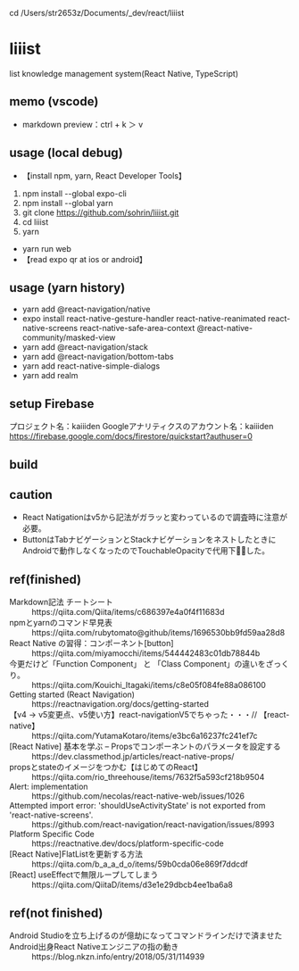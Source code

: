 cd /Users/str2653z/Documents/_dev/react/liiist

# liiist
list knowledge management system(React Native, TypeScript)

## memo (vscode)
* markdown preview：ctrl + k ＞ v

## usage (local debug)
* 【install npm, yarn, React Developer Tools】
1. npm install --global expo-cli
2. npm install --global yarn
3. git clone https://github.com/sohrin/liiist.git
4. cd liiist
5. yarn
* yarn run web
* 【read expo qr at ios or android】 

## usage (yarn history)
* yarn add @react-navigation/native
* expo install react-native-gesture-handler react-native-reanimated react-native-screens react-native-safe-area-context @react-native-community/masked-view
* yarn add @react-navigation/stack
* yarn add @react-navigation/bottom-tabs
* yarn add react-native-simple-dialogs
* yarn add realm

## setup Firebase
プロジェクト名：kaiiiden
Googleアナリティクスのアカウント名：kaiiiden
https://firebase.google.com/docs/firestore/quickstart?authuser=0


## build

## caution
* React Natigationはv5から記法がガラッと変わっているので調査時に注意が必要。
* ButtonはTabナビゲーションとStackナビゲーションをネストしたときにAndroidで動作しなくなったのでTouchableOpacityで代用下した。

## ref(finished)
<dl>
<dt>Markdown記法 チートシート</dt>
<dd>https://qiita.com/Qiita/items/c686397e4a0f4f11683d</dd>
<dt>npmとyarnのコマンド早見表</dt>
<dd>https://qiita.com/rubytomato@github/items/1696530bb9fd59aa28d8</dd>
<dt>React Native の習得：コンポーネント[button]</dt>
<dd>https://qiita.com/miyamocchi/items/544442483c01db78844b</dd>
<dt>今更だけど「Function Component」 と 「Class Component」の違いをざっくり。</dt>
<dd>https://qiita.com/Kouichi_Itagaki/items/c8e05f084fe88a086100</dd>
<dt>Getting started (React Navigation)</dt>
<dd>https://reactnavigation.org/docs/getting-started</dd>
<dt>【v4 -> v5変更点、v5使い方】react-navigationV5でちゃった・・・// 【react-native】</dt>
<dd>https://qiita.com/YutamaKotaro/items/e3bc6a16237fc241ef7c</dd>
<dt>[React Native] 基本を学ぶ – Propsでコンポーネントのパラメータを設定する</dt>
<dd>https://dev.classmethod.jp/articles/react-native-props/</dd>
<dt>propsとstateのイメージをつかむ【はじめてのReact】</dt>
<dd>https://qiita.com/rio_threehouse/items/7632f5a593cf218b9504</dd>
<dt>Alert: implementation</dt>
<dd>https://github.com/necolas/react-native-web/issues/1026</dd>
<dt>Attempted import error: 'shouldUseActivityState' is not exported from 'react-native-screens'. </dt>
<dd>https://github.com/react-navigation/react-navigation/issues/8993</dd>
<dt>Platform Specific Code</dt>
<dd>https://reactnative.dev/docs/platform-specific-code</dd>
<dt>[React Native]FlatListを更新する方法</dt>
<dd>https://qiita.com/b_a_a_d_o/items/59b0cda06e869f7ddcdf</dd>
<dt>[React] useEffectで無限ループしてしまう</dt>
<dd>https://qiita.com/QiitaD/items/d3e1e29dbcb4ee1ba6a8</dd>
<dt></dt>
<dd></dd>
<dt></dt>
<dd></dd>
<dt></dt>
<dd></dd>
</dl>

## ref(not finished)
<dl>
<dt>Android Studioを立ち上げるのが億劫になってコマンドラインだけで済ませたAndroid出身React Nativeエンジニアの指の動き</dt>
<dd>https://blog.nkzn.info/entry/2018/05/31/114939</dd>
<dt></dt>
<dd></dd>
<dt></dt>
<dd></dd>
<dt></dt>
<dd></dd>
<dt></dt>
<dd></dd>
<dt></dt>
<dd></dd>
<dt></dt>
<dd></dd>
<dt></dt>
<dd></dd>
</dl>